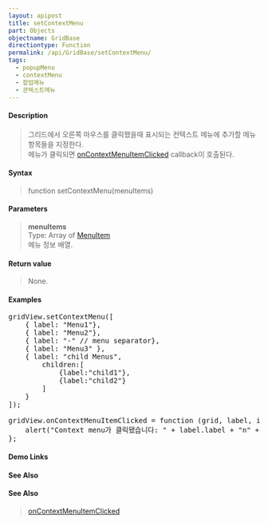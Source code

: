 ```yaml
---
layout: apipost
title: setContextMenu
part: Objects
objectname: GridBase
directiontype: Function
permalink: /api/GridBase/setContextMenu/
tags:
  - popupMenu
  - contextMenu
  - 팝업메뉴
  - 콘텍스트메뉴
---
```



#### Description

> 그리드에서 오른쪽 마우스를 클릭했을때 표시되는 컨텍스트 메뉴에 추가할 메뉴 항목들을 지정한다.  
> 메뉴가 클릭되면 [onContextMenuItemClicked](/api/GridBase/onContextMenuItemClicked) callback이 호출된다.  

#### Syntax

> function setContextMenu(menuItems)

#### Parameters

> **menuItems**  
> Type: Array of [MenuItem](/api/types/MenuItem/)  
> 메뉴 정보 배열.  

#### Return value

> None.

#### Examples 

<pre class="prettyprint">
gridView.setContextMenu([
    { label: "Menu1"}, 
    { label: "Menu2"}, 
    { label: "-" // menu separator}, 
    { label: "Menu3" }, 
    { label: "child Menus",
        children:[
            {label:"child1"},
            {label:"child2"}
        ]
    }
]);

gridView.onContextMenuItemClicked = function (grid, label, index) {
    alert("Context menu가 클릭됐습니다: " + label.label + "n" + JSON.stringify(index));
};
</pre>
    
#### Demo Links
#### See Also

#### See Also
> [onContextMenuItemClicked](/api/GridBase/onContextMenuItemClicked)  